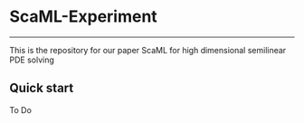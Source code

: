 # ScaML-Experiment

-------

This is the repository for our paper ScaML for high dimensional semilinear PDE solving
## Quick start
To Do
